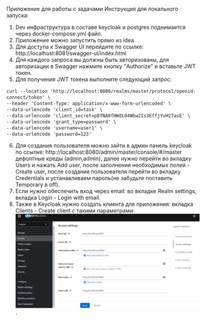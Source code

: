 Приложение для работы с задачами 
Инструкция для локального запуска:
1. Dev инфраструктура в составе keycloak и postgres поднимается через docker-compose.yml файл.
2. Приложение можно запустить прямо из idea.
3. Для доступа к Swagger UI перейдите по ссылке: http://localhost:8081/swagger-ui/index.html
4. Для каждого запроса вы должны быть авторизованы, для авторизации в Swagger нажмите кнопку "Authorize" и вставьте JWT токен.
5. Для получения JWT токена выполните следующий запрос:
```
curl --location 'http://localhost:8080/realms/master/protocol/openid-connect/token' \
--header 'Content-Type: application/x-www-form-urlencoded' \
--data-urlencode 'client_id=task' \
--data-urlencode 'client_secret=p8fNA8fHWdL04Wbw2Is3EffjYvH27asE' \
--data-urlencode 'grant_type=password' \
--data-urlencode 'username=user1' \
--data-urlencode 'password=123'
```
6. Для создания пользователя можно зайти в админ панель keycloak по ссылке: http://localhost:8080/admin/master/console/#/master дефолтные креды (admin,admin),
далее нужно перейти во вкладку Users и нажать Add user, после заполнения необходимых полей - Create user, после создания пользователя перейти во вкладку Credentials и устанавливаем пароль(не забудьте поставить Temporary в off).
7. Если нужно обеспечить вход через email: во вкладке Realm settings, вкладка Login - Login with email.
8. Также в Keycloak нужно создать клиента для приложения: вкладка Clients - Create client с такими параметрами:
![img.png](img.png).
